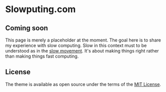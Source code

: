 # Slowputing.com

## Coming soon

This page is merely a placeholder at the moment. The goal here is to share my experience with slow computing. Slow in this context must to be understood as in the [slow movement](https://en.wikipedia.org/wiki/Slow_movement_(culture)). It's about making things right rather than making things fast computing. 

## License

The theme is available as open source under the terms of the [MIT License](http://opensource.org/licenses/MIT).

